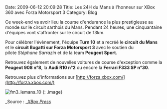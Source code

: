 Date: 2009-06-12 20:09:28
Title: Les 24H du Mans à l'honneur sur XBox 360 avec Forza Motorsport 3
Category: Blog

Ce week-end va avoir lieu la course d'endurance la plus prestigieuse au monde sur le circuit sarthois du Mans. Pendant 24 heures, une cinquantaine d'équipes vont s'affronter sur le circuit de 13km.

Pour célébrer l'évènement, l'équipe **Turn 10** et a recréé le **circuit du Mans** et le **circuit Bugatti **sur** Forza Motorsport 3** avec le soutien du pilote _Stéphane Sarrazin_ et de la team **Peugeot Sport**.

Retrouvez également de nouvelles voitures de course d'exception comme la **Peugeot 908 n°8**, la **Audi R10 n°2** ou encore la **Ferrari F333 SP n°30**.

Retrouvez plus d'informations sur [http://forza.xbox.com/](http://forza.xbox.com/)

![fm3_lemans_10]({attach}fm3_lemans_10-1024x576.jpg)
{: .image}

_Source : _[_XBox Press_](http://gamerscoreblog.com/press/archive/2009/06/12/forza367676766.aspx)
